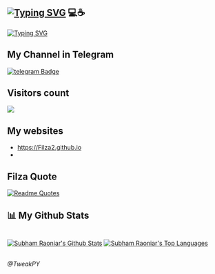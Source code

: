 ## [![Typing SVG](https://readme-typing-svg.herokuapp.com?font=Mynerve&pause=1000&color=3B3B3B&background=00000000&width=440&height=60&lines=Hey+%F0%9F%91%8B+I%60m+Filza+!+....;Nice+to+see+you+..;My+Telegram+Channel+is+%3A%40Tweakpy;%26+My+websites+are;Personal+%3A+Filza2.github.io;Api+%3A+api.api.api)](https://github.com/Filza2) 💻☕

[![Typing SVG](https://readme-typing-svg.herokuapp.com?font=Mynerve&pause=1000&color=3B3B3B&multiline=true&repeat=false&width=460&height=60&lines=I'm+a+Programmer+%26+i+share+my+tools+here+for+you+all;I+Hope+You+Like+My+Tools)](https://github.com/Filza2) 

## My Channel in Telegram
[![telegram Badge](https://img.shields.io/badge/-@TweakPY-1ca0f1?style=flat&labelColor=1ca0f1&logo=telegram&logoColor=white)](https://t.me/TweakPY)

## Visitors count
<img src="https://profile-counter.glitch.me/Filza2/count.svg" />

## My websites
- https://Filza2.github.io
- 

## Filza Quote
[![Readme Quotes](https://quotes-github-readme.vercel.app/api?type=horizontal&theme=dark&quote=Any%20fool%20can%20write%20code%20that%20a%20computer%20can%20understand.%20Good%20programmers%20write%20code%20that%20humans%20can%20understand.&author=Filza)](https://github.com/Filza2)
## 📊 My Github Stats

  <br/>
    <a href="https://github.com/Filza2"><img alt="Subham Raoniar's Github Stats" src="https://github-readme-stats.vercel.app/api?username=Filza2&theme=tokyonight&hide_border=true&bg_color=0D1117" /></a>
  <a href="https://github.com/Filza2"><img alt="Subham Raoniar's Top Languages" src="https://github-readme-stats.vercel.app/api/top-langs/?username=Filza2&theme=react&hide_border=true&bg_color=0D1117" /></a>
  <br/>
  
 <br><i>@TweakPY</i><br>
